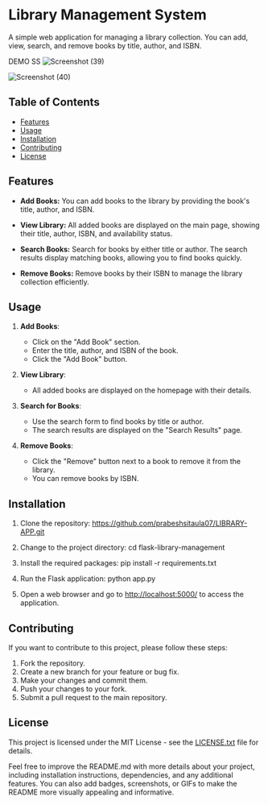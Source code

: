 # Library Management System

A simple web application for managing a library collection. You can add, view, search, and remove books by title, author, and ISBN.

DEMO SS
![Screenshot (39)](https://github.com/prabeshsitaula07/LIBRARY-APP/assets/125719283/c6255a68-ec58-43e9-a16f-7d6a4b6c11c2)

![Screenshot (40)](https://github.com/prabeshsitaula07/LIBRARY-APP/assets/125719283/5ae33b50-f156-4cd1-a3d7-45b967020c2a)





## Table of Contents

- [Features](#features)
- [Usage](#usage)
- [Installation](#installation)
- [Contributing](#contributing)
- [License](#license)

## Features

- **Add Books:** You can add books to the library by providing the book's title, author, and ISBN.

- **View Library:** All added books are displayed on the main page, showing their title, author, ISBN, and availability status.

- **Search Books:** Search for books by either title or author. The search results display matching books, allowing you to find books quickly.

- **Remove Books:** Remove books by their ISBN to manage the library collection efficiently.

## Usage

1. **Add Books**:
   - Click on the "Add Book" section.
   - Enter the title, author, and ISBN of the book.
   - Click the "Add Book" button.

2. **View Library**:
   - All added books are displayed on the homepage with their details.

3. **Search for Books**:
   - Use the search form to find books by title or author.
   - The search results are displayed on the "Search Results" page.

4. **Remove Books**:
   - Click the "Remove" button next to a book to remove it from the library.
   - You can remove books by ISBN.

## Installation

1. Clone the repository:
 https://github.com/prabeshsitaula07/LIBRARY-APP.git

2. Change to the project directory:
cd flask-library-management

3. Install the required packages:
pip install -r requirements.txt

4. Run the Flask application:
python app.py

5. Open a web browser and go to [http://localhost:5000/](http://localhost:5000/) to access the application.

## Contributing

If you want to contribute to this project, please follow these steps:

1. Fork the repository.
2. Create a new branch for your feature or bug fix.
3. Make your changes and commit them.
4. Push your changes to your fork.
5. Submit a pull request to the main repository.

## License

This project is licensed under the MIT License - see the [LICENSE.txt](LICENSE.txt) file for details.

Feel free to improve the README.md with more details about your project, including installation instructions, dependencies, and any additional features. You can also add badges, screenshots, or GIFs to make the README more visually appealing and informative.
